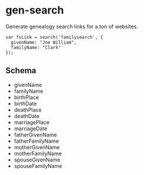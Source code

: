 # gen-search

Generate genealogy search links for a ton of websites.

````
var fsLink = search('familysearch', {
  givenName: "Joe William",
  familyName: "Clark"
});
````

## Schema

* givenName
* familyName
* birthPlace
* birthDate
* deathPlace
* deathDate
* marriagePlace
* marriageDate
* fatherGivenName
* fatherFamilyName
* motherGivenName
* motherFamilyName
* spouseGivenName
* spouseFamilyName